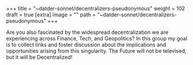 
+++
title = "~datder-sonnet/decentralizers-pseudonymous"
weight = 102
draft = true
[extra]
image = ""
path = "~datder-sonnet/decentralizers-pseudonymous"
+++

Are you also fascinated by the widespread decentralization we are experiencing across Finance, Tech, and Geopolitics? In this group my goal is to collect links and foster discussion about the implications and opportunities arising from this singularity. The Future will not be televised, but it will be Decentralized!
